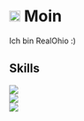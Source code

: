 # <img src="https://github.com/Ohiomio/readme/blob/ac7df6612099ea6dd7f10cdaa3f732dfd79786b1/wave.gif" width="20px"> Moin 
Ich bin RealOhio :)



## Skills
![](https://img.shields.io/badge/-JavsScript-green)    
![](https://img.shields.io/badge/-HTML-orange)    
![](https://img.shields.io/badge/-PHP-informational)


  


